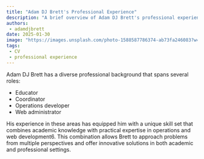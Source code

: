 ```yaml
---
title: "Adam DJ Brett's Professional Experience"
description: "A brief overview of Adam DJ Brett's professional experience as an educator, coordinator, and web administrator."
authors: 
 - adamdjbrett
date: 2025-01-30
image: "https://images.unsplash.com/photo-1588587786374-ab73fa246083?w=500&auto=format&fit=crop&q=60&ixlib=rb-4.0.3&ixid=M3wxMjA3fDB8MHxzZWFyY2h8MzR8fG1pbmltYWxpcyUyMHdoaXRlfGVufDB8MHwwfHx8MA%3D%3D"
tags:
 - CV
 - professional experience
---
```

Adam DJ Brett has a diverse professional background that spans several roles:

+ Educator
+ Coordinator
+ Operations developer
+ Web administrator

His experience in these areas has equipped him with a unique skill set that combines academic knowledge with practical expertise in operations and web development6. This combination allows Brett to approach problems from multiple perspectives and offer innovative solutions in both academic and professional settings.

